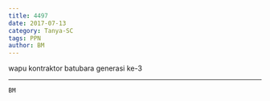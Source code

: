 ```yaml
---
title: 4497
date: 2017-07-13
category: Tanya-SC
tags: PPN
author: BM
---
```


wapu kontraktor batubara generasi ke-3

---



`BM`
